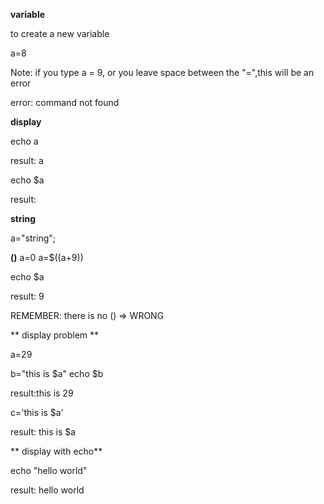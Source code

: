 **variable**

to create a new variable

a=8

Note: if you type a = 9, or you leave space between the "=",this will be an error

error: command not found

**display**

echo a

result: a

echo $a

result: <value of a>

**string**

a="string";

**()**
a=0
a=$((a+9))

echo $a

result: 9

REMEMBER: there is no () => WRONG

** display problem  **

a=29

b="this is $a"
echo $b

result:this is 29

c='this is $a'

result: this is $a

** display with echo**

echo "hello world"

result: hello world
